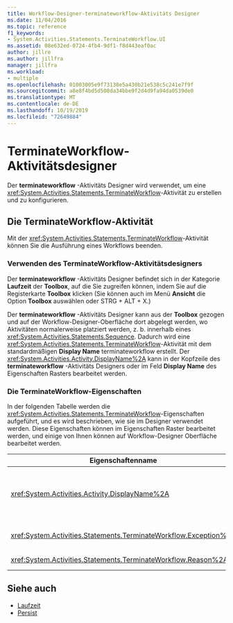 ```yaml
---
title: Workflow-Designer-terminateworkflow-Aktivitäts Designer
ms.date: 11/04/2016
ms.topic: reference
f1_keywords:
- System.Activities.Statements.TerminateWorkflow.UI
ms.assetid: 08e632ed-0724-4fb4-9df1-f8d443eaf0ac
author: jillre
ms.author: jillfra
manager: jillfra
ms.workload:
- multiple
ms.openlocfilehash: 01003005e9f73138e5a430b21e538c5c241e7f9f
ms.sourcegitcommit: a8e8f4bd5d508da34bbe9f2d4d9fa94da0539de0
ms.translationtype: MT
ms.contentlocale: de-DE
ms.lasthandoff: 10/19/2019
ms.locfileid: "72649884"
---
```

# <a name="terminateworkflow-activity-designer"></a>TerminateWorkflow-Aktivitätsdesigner

Der **terminateworkflow** -Aktivitäts Designer wird verwendet, um eine <xref:System.Activities.Statements.TerminateWorkflow>-Aktivität zu erstellen und zu konfigurieren.

## <a name="the-terminateworkflow-activity"></a>Die TerminateWorkflow-Aktivität

Mit der <xref:System.Activities.Statements.TerminateWorkflow>-Aktivität können Sie die Ausführung eines Workflows beenden.

### <a name="using-the-terminateworkflow-activity-designer"></a>Verwenden des TerminateWorkflow-Aktivitätsdesigners

Der **terminateworkflow** -Aktivitäts Designer befindet sich in der Kategorie **Laufzeit** der **Toolbox**, auf die Sie zugreifen können, indem Sie auf die Registerkarte **Toolbox** klicken (Sie können auch im Menü **Ansicht** die Option **Toolbox** auswählen oder STRG + ALT + X.)

Der **terminateworkflow** -Aktivitäts Designer kann aus der **Toolbox** gezogen und auf der Workflow-Designer-Oberfläche dort abgelegt werden, wo Aktivitäten normalerweise platziert werden, z. b. innerhalb eines <xref:System.Activities.Statements.Sequence>. Dadurch wird eine <xref:System.Activities.Statements.TerminateWorkflow>-Aktivität mit dem standardmäßigen **Display Name** terminateworkflow erstellt. Der <xref:System.Activities.Activity.DisplayName%2A> kann in der Kopfzeile des **terminateworkflow** -Aktivitäts Designers oder im Feld **Display Name** des Eigenschaften Rasters bearbeitet werden.

### <a name="the-terminateworkflow-properties"></a>Die TerminateWorkflow-Eigenschaften

In der folgenden Tabelle werden die <xref:System.Activities.Statements.TerminateWorkflow>-Eigenschaften aufgeführt, und es wird beschrieben, wie sie im Designer verwendet werden. Diese Eigenschaften können im Eigenschaften Raster bearbeitet werden, und einige von Ihnen können auf Workflow-Designer Oberfläche bearbeitet werden.

|Eigenschaftenname|Erforderlich|Verwendung|
|-|--------------|-|
|<xref:System.Activities.Activity.DisplayName%2A>|False|Der Anzeigename der <xref:System.Activities.Statements.TerminateWorkflow>-Aktivität. Der Standardwert ist TerminateWorkflow. Obwohl der Anzeigename nicht unbedingt erforderlich ist, wird empfohlen, einen Anzeigenamen zu verwenden.|
|<xref:System.Activities.Statements.TerminateWorkflow.Exception%2A>|False|Die Ausnahme, die beim Beenden des Workflows ausgelöst werden soll. Legen Sie diese Eigenschaft im Eigenschaftenraster fest.|
|<xref:System.Activities.Statements.TerminateWorkflow.Reason%2A>|False|Die Ursache für das Beenden des Workflows. Legen Sie diese Eigenschaft im Eigenschaftenraster fest.|

## <a name="see-also"></a>Siehe auch

- [Laufzeit](../workflow-designer/runtime-activity-designers.md)
- [Persist](../workflow-designer/persist-activity-designer.md)